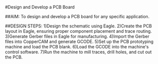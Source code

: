 #Design and Develop a PCB Board

##AIM:
To design and develop a PCB board for any specific application.

##DESIGN STEPS:
1)Design the schematic using Eagle.
2)Create the PCB layout in Eagle, ensuring proper component placement and trace routing.
3)Generate Gerber files in Eagle for manufacturing.
4)Import the Gerber files into CopperCAM and generate GCODE.
5)Set up the PCB prototyping machine and load the PCB blank.
6)Load the GCODE into the machine's control software.
7)Run the machine to mill traces, drill holes, and cut out the PCB.

